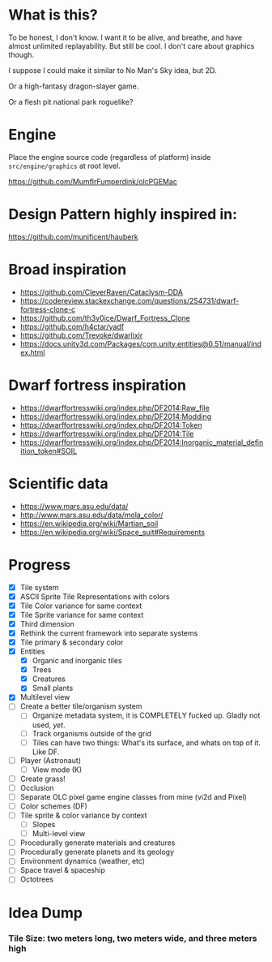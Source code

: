 # What is this?
To be honest, I don't know. I want it to be alive, and breathe, and have almost unlimited replayability. But still be cool. I don't care about graphics though.

I suppose I could make it similar to No Man's Sky idea, but 2D.

Or a high-fantasy dragon-slayer game.

Or a flesh pit national park roguelike?

# Engine
Place the engine source code (regardless of platform) inside `src/engine/graphics` at root level.

https://github.com/MumflrFumperdink/olcPGEMac

# Design Pattern highly inspired in:
https://github.com/munificent/hauberk

# Broad inspiration
- https://github.com/CleverRaven/Cataclysm-DDA
- https://codereview.stackexchange.com/questions/254731/dwarf-fortress-clone-c
- https://github.com/th3v0ice/Dwarf_Fortress_Clone
- https://github.com/h4ctar/yadf
- https://github.com/Trevoke/dwarlixir
- https://docs.unity3d.com/Packages/com.unity.entities@0.51/manual/index.html

# Dwarf fortress inspiration
- https://dwarffortresswiki.org/index.php/DF2014:Raw_file
- https://dwarffortresswiki.org/index.php/DF2014:Modding
- https://dwarffortresswiki.org/index.php/DF2014:Token
- https://dwarffortresswiki.org/index.php/DF2014:Tile
- https://dwarffortresswiki.org/index.php/DF2014:Inorganic_material_definition_token#SOIL

# Scientific data
- https://www.mars.asu.edu/data/
- http://www.mars.asu.edu/data/mola_color/
- https://en.wikipedia.org/wiki/Martian_soil
- https://en.wikipedia.org/wiki/Space_suit#Requirements

# Progress
- [X] Tile system
- [X] ASCII Sprite Tile Representations with colors
- [X] Tile Color variance for same context
- [X] Tile Sprite variance for same context
- [X] Third dimension
- [X] Rethink the current framework into separate systems
- [X] Tile primary & secondary color
- [X] Entities
  - [X] Organic and inorganic tiles
  - [X] Trees
  - [X] Creatures
  - [X] Small plants
- [X] Multilevel view
- [ ] Create a better tile/organism system
  - [ ] Organize metadata system, it is COMPLETELY fucked up. Gladly not used, *yet*.
  - [ ] Track organisms outside of the grid
  - [ ] Tiles can have two things: What's its surface, and whats on top of it. Like DF.
- [ ] Player (Astronaut)
    - [ ] View mode (K)
- [ ] Create grass!
- [ ] Occlusion
- [ ] Separate OLC pixel game engine classes from mine (vi2d and Pixel)
- [ ] Color schemes (DF)
- [ ] Tile sprite & color variance by context
  - [ ] Slopes
  - [ ] Multi-level view
- [ ] Procedurally generate materials and creatures
- [ ] Procedurally generate planets and its geology
- [ ] Environment dynamics (weather, etc)
- [ ] Space travel & spaceship
- [ ] Octotrees

# Idea Dump
### Tile Size: two meters long, two meters wide, and three meters high

